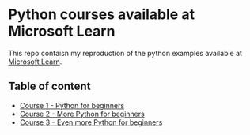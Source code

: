# Python courses available at Microsoft Learn

This repo contaisn my reproduction of the python examples available at [Microsoft Learn](https://learn.microsoft.com/en-us/).

## Table of content

- [Course 1 - Python for beginners](./python-for-beginners/README.md)
- [Course 2 - More Python for beginners](./more-python-for-beginners/README.md)
- [Course 3 - Even more Python for beginners](./even-more-python-for-beginners/README.md)
